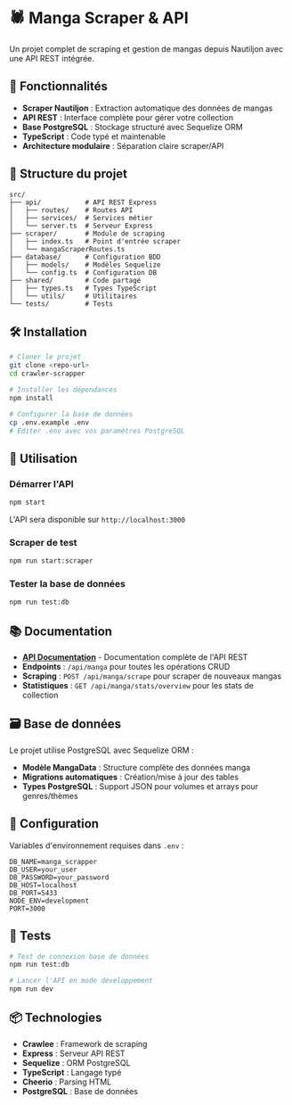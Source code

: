 # 🕷️ Manga Scraper & API

Un projet complet de scraping et gestion de mangas depuis Nautiljon avec une API REST intégrée.

## 🚀 Fonctionnalités

- **Scraper Nautiljon** : Extraction automatique des données de mangas
- **API REST** : Interface complète pour gérer votre collection
- **Base PostgreSQL** : Stockage structuré avec Sequelize ORM
- **TypeScript** : Code typé et maintenable
- **Architecture modulaire** : Séparation claire scraper/API

## 📁 Structure du projet

```
src/
├── api/           # API REST Express
│   ├── routes/    # Routes API
│   ├── services/  # Services métier
│   └── server.ts  # Serveur Express
├── scraper/       # Module de scraping
│   ├── index.ts   # Point d'entrée scraper
│   └── mangaScraperRoutes.ts
├── database/      # Configuration BDD
│   ├── models/    # Modèles Sequelize
│   └── config.ts  # Configuration DB
├── shared/        # Code partagé
│   ├── types.ts   # Types TypeScript
│   └── utils/     # Utilitaires
└── tests/         # Tests
```

## 🛠️ Installation

```bash
# Cloner le projet
git clone <repo-url>
cd crawler-scrapper

# Installer les dépendances
npm install

# Configurer la base de données
cp .env.example .env
# Éditer .env avec vos paramètres PostgreSQL
```

## 🚀 Utilisation

### Démarrer l'API
```bash
npm start
```
L'API sera disponible sur `http://localhost:3000`

### Scraper de test
```bash
npm run start:scraper
```

### Tester la base de données
```bash
npm run test:db
```

## 📚 Documentation

- **[API Documentation](./README_API.md)** - Documentation complète de l'API REST
- **Endpoints** : `/api/manga` pour toutes les opérations CRUD
- **Scraping** : `POST /api/manga/scrape` pour scraper de nouveaux mangas
- **Statistiques** : `GET /api/manga/stats/overview` pour les stats de collection

## 🗃️ Base de données

Le projet utilise PostgreSQL avec Sequelize ORM :
- **Modèle MangaData** : Structure complète des données manga
- **Migrations automatiques** : Création/mise à jour des tables
- **Types PostgreSQL** : Support JSON pour volumes et arrays pour genres/thèmes

## 🔧 Configuration

Variables d'environnement requises dans `.env` :
```env
DB_NAME=manga_scrapper
DB_USER=your_user
DB_PASSWORD=your_password
DB_HOST=localhost
DB_PORT=5433
NODE_ENV=development
PORT=3000
```

## 🧪 Tests

```bash
# Test de connexion base de données
npm run test:db

# Lancer l'API en mode développement
npm run dev
```

## 📦 Technologies

- **Crawlee** : Framework de scraping
- **Express** : Serveur API REST
- **Sequelize** : ORM PostgreSQL
- **TypeScript** : Langage typé
- **Cheerio** : Parsing HTML
- **PostgreSQL** : Base de données
